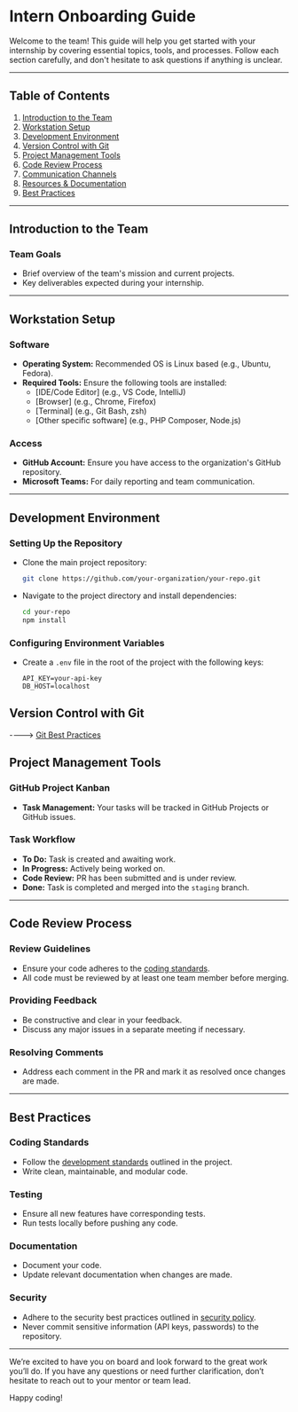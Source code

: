 
# Intern Onboarding Guide

Welcome to the team! This guide will help you get started with your internship by covering essential topics, tools, and processes. Follow each section carefully, and don't hesitate to ask questions if anything is unclear.

---

## Table of Contents

1. [Introduction to the Team](#introduction-to-the-team)
2. [Workstation Setup](#workstation-setup)
3. [Development Environment](#development-environment)
4. [Version Control with Git](#version-control-with-git)
5. [Project Management Tools](#project-management-tools)
6. [Code Review Process](#code-review-process)
7. [Communication Channels](#communication-channels)
8. [Resources & Documentation](#resources-documentation)
9. [Best Practices](#best-practices)

---

## Introduction to the Team



### Team Goals
- Brief overview of the team's mission and current projects.
- Key deliverables expected during your internship.

---

## Workstation Setup



### Software
- **Operating System:** Recommended OS is Linux based (e.g., Ubuntu, Fedora).
- **Required Tools:** Ensure the following tools are installed:
  - [IDE/Code Editor] (e.g., VS Code, IntelliJ)
  - [Browser] (e.g., Chrome, Firefox)
  - [Terminal] (e.g., Git Bash, zsh)
  - [Other specific software] (e.g., PHP Composer, Node.js)

### Access
- **GitHub Account:** Ensure you have access to the organization's GitHub repository.
- **Microsoft Teams:** For daily reporting and team communication.

---

## Development Environment

### Setting Up the Repository
- Clone the main project repository:
  ```bash
  git clone https://github.com/your-organization/your-repo.git
  ```
- Navigate to the project directory and install dependencies:
  ```bash
  cd your-repo
  npm install
  ```

### Configuring Environment Variables
- Create a `.env` file in the root of the project with the following keys:
  ```plaintext
  API_KEY=your-api-key
  DB_HOST=localhost
  ```



## Version Control with Git

----> [Git Best Practices](standards/git.md)

## Project Management Tools

### GitHub Project Kanban
- **Task Management:** Your tasks will be tracked in GitHub Projects or GitHub issues.

### Task Workflow
- **To Do:** Task is created and awaiting work.
- **In Progress:** Actively being worked on.
- **Code Review:** PR has been submitted and is under review.
- **Done:** Task is completed and merged into the `staging` branch.

---

## Code Review Process

### Review Guidelines
- Ensure your code adheres to the [coding standards](#best-practices).
- All code must be reviewed by at least one team member before merging.

### Providing Feedback
- Be constructive and clear in your feedback.
- Discuss any major issues in a separate meeting if necessary.

### Resolving Comments
- Address each comment in the PR and mark it as resolved once changes are made.

---



## Best Practices

### Coding Standards
- Follow the [development standards](standards/development.md) outlined in the project. 
- Write clean, maintainable, and modular code.

### Testing
- Ensure all new features have corresponding tests.
- Run tests locally before pushing any code.

### Documentation
- Document your code.
- Update relevant documentation when changes are made.

### Security
- Adhere to the security best practices outlined in [security policy](standards/security.md).
- Never commit sensitive information (API keys, passwords) to the repository.

---

We’re excited to have you on board and look forward to the great work you’ll do. If you have any questions or need further clarification, don’t hesitate to reach out to your mentor or team lead.

Happy coding!
